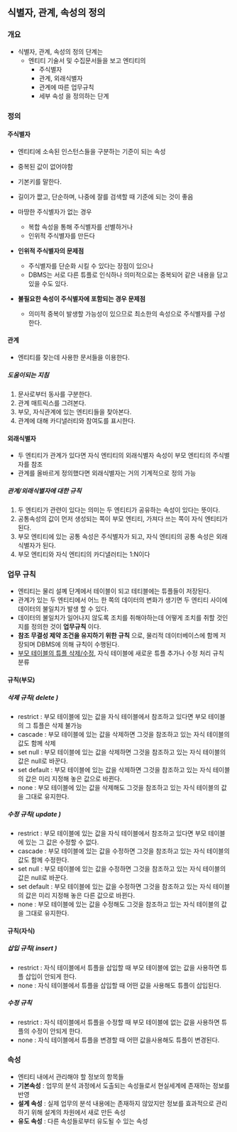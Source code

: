 ## 식별자, 관계, 속성의 정의

### 개요
- 식별자, 관계, 속성의 정의 단계는
  - 엔티티 기술서 및 수집문서들을 보고 엔티티의
    - 주식별자
    - 관계, 외래식별자
    - 관계에 따른 업무규칙
    - 세부 속성
  을 정의하는 단계

### 정의

#### 주식별자
- 엔티티에 소속된 인스턴스들을 구분하는 기준이 되는 속성
- 중복된 값이 없어야함
- 기본키를 말한다.


- 길이가 짮고, 단순하며, 나중에 잘를 검색할 때 기준에 되는 것이 좋음
- 마땅한 주식별자가 없는 경우
  - 복합 속성을 통해 주식별자를 선별하거나
  - 인위적 주식별자를 만든다

- **인위적 주식별자의 문제점**
  - 주식별자를 단순화 시킬 수 있다는 장점이 있으나
  - DBMS는 서로 다른 튜플로 인식하나 의미적으로는 중복되어 같은 내용을 담고 있을 수도 있다.

- **불필요한 속성이 주식별자에 포함되는 경우 문제점**
  - 의미적 중복이 발생할 가능성이 있으므로 최소한의 속성으로 주식별자를 구성한다.


#### 관계
- 엔티티를 찾는데 사용한 문서들을 이용한다.

##### 도움이되는 지침
1. 문사로부터 동사를 구분한다.
2. 관계 매트릭스를 그려본다.
3. 부모, 자식관계에 있는 엔티티들을 찾아본다.
4. 관계에 대해 카디낼러티와 참여도를 표시한다.

#### 외래식별자
- 두 엔티티가 관계가 있다면 자식 엔티티의 외래식별자 속성이 부모 엔티티의 주식별자를 참조
- 관계를 올바르게 정의했다면 외래식별자는 거의 기계적으로 정의 가능

##### 관계/외래식별자에 대한 규칙
1. 두 엔티티가 관련이 있다는 의미는 두 엔티티가 공유하는 속성이 있다는 뜻이다.
2. 공통속성의 값이 먼저 생성되는 쪽이 부모 엔티티, 가져다 쓰는 쪽이 자식 엔티티가 된다.
3. 부모 엔티티에 있는 공통 속성은 주식별자가 되고, 자식 엔티티의 공통 속성은 외래 식별자가 된다.
4. 부모 엔티티와 자식 엔티티의 카디낼러티는 1:N이다


### 업무 규칙
- 엔티티는 물리 설꼐 단계에서 테이블이 되고 테티블에는 튜플들이 저장된다.
- 관계가 있는 두 엔티티에서 어느 한 쪽의 데이터의 변화가 생기면 두 엔티티 사이에 데이터의 불일치가 발생 할 수 있다.
- 데이터의 불일치가 일어나지 않도록 조치를 취해야하는데 어떻게 조치를 취할 것인지를 정의한 것이 **업무규칙** 이다.
- **참조 무결성 제약 조건을 유지하기 위한 규칙** 으로, 물리적 데이터베이스에 함께 저장되며 DBMS에 의해 규칙이 수행된다.
- <u>부모 테이블의 튜플 삭제/수정</u>, 자식 테이블에 새로운 튜플 추가나 수정 처리 규칙 분류

#### 규칙(부모)
##### 삭제 규칙( delete )
- restrict : 부모 테이블에 있는 값을 자식 테이블에서 참조하고 있다면 부모 테이블의 그 튜플은 삭제 불가능
- cascade : 부모 테이블에 있는 값을 삭제하면 그것을 참조하고 있는 자식 테이블의 값도 함께 삭제
- set null : 부모 테이블에 있는 값을 삭제하면 그것을 참조하고 있는 자식 테이블의 값은 null로 바꾼다.
- set default : 부모 테이블에 있는 값을 삭제하면 그것을 참조하고 있는 자식 테이블의 값은 미리 지정해 놓은 값으로 바뀐다.
- none : 부모 테이블에 있는 값을 삭제해도 그것을 참조하고 있는 자식 테이블의 값을 그대로 유지한다.

##### 수정 규칙( update )
- restrict : 부모 테이블에 있는 값을 자식 테이블에서 참조하고 있다면 부모 테이블에 있는 그 값은 수정할 수 없다.
- cascade : 부모 테이블에 있는 값을 수정하면 그것을 참조하고 있는 자식 테이블의 값도 함께 수정한다.
- set null : 부모 테이블에 있는 값을 수정하면 그것을 참조하고 있는 자식 테이블의 값은 null로 바꾼다.
- set default : 부모 테이블에 있는 값을 수정하면 그것을 참조하고 있는 자식 테이블의 값은 미리 지정해 놓은 다른 값으로 바뀐다.
- none : 부모 테이블에 있는 값을 수정해도 그것을 참조하고 있는 자식 테이블의 값을 그대로 유지한다.

#### 규칙(자식)
##### 삽입 규칙( insert )
- restrict : 자식 테이블에서 튜플을 삽입할 때 부모 테이블에 없는 값을 사용하면 튜플 삽입이 안되게 한다.
- none : 자식 테이블에서 튜플을 삽입할 때 어떤 값을 사용해도 튜플이 삽입된다.

##### 수정 규칙
- restrict : 자식 테이블에서 튜플을 수정할 때 부모 테이블에 없는 값을 사용하면 튜플의 수정이 안되게 한다.
- none : 자식 테이블에서 튜플을 변경할 때 어떤 값을사용해도 튜플이 변경된다.

### 속성
- 엔티티 내에서 관리해야 할 정보의 항목들
- **기본속성** : 업무의 분석 과정에서 도출되는 속성들로서 현실세계에 존재하는 정보를 반영
- **설계 속성** : 실제 업무의 분석 내용에는 존재하지 않았지만 정보를 효과적으로 관리하기 위해 설계의 차원에서 새로 만든 속성
- **유도 속성** : 다른 속성들로부터 유도될 수 있는 속성
